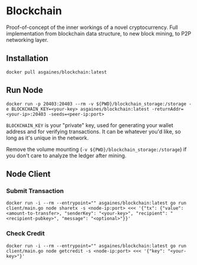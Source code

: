 # Blockchain

Proof-of-concept of the inner workings of a novel cryptocurrency. Full implementation from blockchain data structure, to new block mining, to P2P networking layer.

## Installation

`docker pull asgaines/blockchain:latest`

## Run Node

`docker run -p 20403:20403 --rm -v ${PWD}/blockchain_storage:/storage -e BLOCKCHAIN_KEY=<your-key> asgaines/blockchain:latest -returnAddr=<your-ip>:20403 -seeds=<peer-ip:port>`

`BLOCKCHAIN_KEY` is your "private" key, used for generating your wallet address and for verifying transactions. It can be whatever you'd like, so long as it's unique in the network.

Remove the volume mounting (`-v ${PWD}/blockchain_storage:/storage`) if you don't care to analyze the ledger after mining.

## Node Client

### Submit Transaction

`docker run -i --rm --entrypoint="" asgaines/blockchain:latest go run client/main.go node sharetx -s <node-ip:port> <<< '{"tx": {"value": <amount-to-transfer>, "senderKey": "<your-key>", "recipient": "<recipient-pubkey>", "message": "<optional>"}}'`

### Check Credit

`docker run -i --rm --entrypoint="" asgaines/blockchain:latest go run client/main.go node getcredit -s <node-ip:port> <<< '{"key": "<your-key>"}'`
